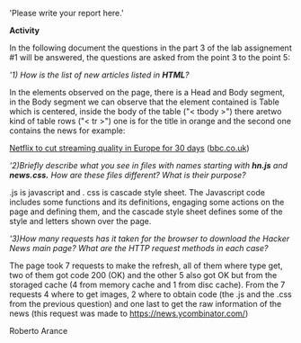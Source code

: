 'Please write your report here.'

**Activity**

In the following document the questions in the part 3 of the lab assignement #1 will be answered, the questions are asked from the point 3 to the point 5:

_'1) How is the list of new articles listed in **HTML**?_

In the elements observed on the page, there is a Head and Body segment, in the Body segment we can observe that the element contained is Table which is centered, inside the body of the table ("< tbody >") there aretwo kind of table rows ("< tr >") one is for the title in orange and the second one contains the news for example:


<td align="right" valign="top" class="title"><span class="rank"></span></td>      <td valign="top" class="votelinks"><center><a id="up_22630665" href="vote?id=22630665&amp;how=up&amp;goto=news"><div class="votearrow" title="upvote"></div></a></center></td><td class="title"><a href="https://www.bbc.co.uk/news/technology-51968302" class="storylink">Netflix to cut streaming quality in Europe for 30 days</a><span class="sitebit comhead"> (<a href="from?site=bbc.co.uk"><span class="sitestr">bbc.co.uk</span></a>)</span></td></tr>



_'2)Briefly describe what you see in files with names starting with **hn.js** and **news.css.** How are these files different? What is their purpose?_

.js is javascript and . css is cascade style sheet. The Javascript code includes some functions and its definitions, engaging some actions on the page and defining them, and the cascade style sheet defines some of the style and letters shown over the page.

_'3)How many requests has it taken for the browser to download the Hacker News main page? What are the HTTP request methods in each case?_

The page took 7 requests to make the refresh, all of them where type get, two of them got code 200 (OK) and the other 5 also got OK but from the storaged cache (4 from memory cache and 1 from disc cache). From the 7 requests 4 where to get images, 2 where to obtain code (the .js and the .css from the previous question) and one last to get the raw information of the news (this request was made to https://news.ycombinator.com/)


Roberto Arance
